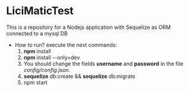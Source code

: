 # LiciMaticTest
This is a repository for a Nodejs application with Sequelize as ORM connected to a mysql DB

- How to run? execute the next commands:
  1. __npm__ install
  2. __npm__ install --only=dev
  3. You should change the fields __username__ and __password__ in the file *config/config.json*.
  4. __sequelize__ db:create && __sequelize__ db:migrate
  5. npm start